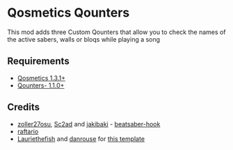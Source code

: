 # Qosmetics Qounters

This mod adds three Custom Qounters that allow you to check the names of the active sabers, walls or bloqs while playing a song

## Requirements

* [Qosmetics 1.3.1+](https://github.com/RedBrumbler/Qosmetics/releases/latest/)
* [Qounters- 1.1.0+](https://github.com/danrouse/bsq-qounters-minus/releases/latest/)

## Credits

* [zoller27osu](https://github.com/zoller27osu), [Sc2ad](https://github.com/Sc2ad) and [jakibaki](https://github.com/jakibaki) - [beatsaber-hook](https://github.com/sc2ad/beatsaber-hook)
* [raftario](https://github.com/raftario)
* [Lauriethefish](https://github.com/Lauriethefish) and [danrouse](https://github.com/danrouse) for [this template](https://github.com/Lauriethefish/quest-mod-template)
